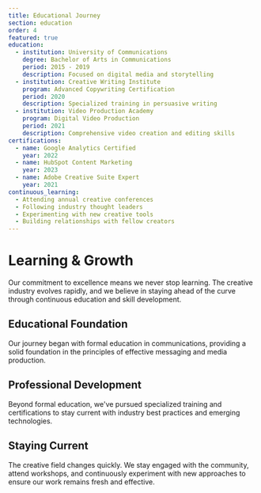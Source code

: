```yaml
---
title: Educational Journey
section: education
order: 4
featured: true
education:
  - institution: University of Communications
    degree: Bachelor of Arts in Communications
    period: 2015 - 2019
    description: Focused on digital media and storytelling
  - institution: Creative Writing Institute
    program: Advanced Copywriting Certification
    period: 2020
    description: Specialized training in persuasive writing
  - institution: Video Production Academy
    program: Digital Video Production
    period: 2021
    description: Comprehensive video creation and editing skills
certifications:
  - name: Google Analytics Certified
    year: 2022
  - name: HubSpot Content Marketing
    year: 2023
  - name: Adobe Creative Suite Expert
    year: 2021
continuous_learning:
  - Attending annual creative conferences
  - Following industry thought leaders
  - Experimenting with new creative tools
  - Building relationships with fellow creators
---
```


# Learning & Growth

Our commitment to excellence means we never stop learning. The creative industry evolves rapidly, and we believe in staying ahead of the curve through continuous education and skill development.

## Educational Foundation

Our journey began with formal education in communications, providing a solid foundation in the principles of effective messaging and media production.

## Professional Development

Beyond formal education, we've pursued specialized training and certifications to stay current with industry best practices and emerging technologies.

## Staying Current

The creative field changes quickly. We stay engaged with the community, attend workshops, and continuously experiment with new approaches to ensure our work remains fresh and effective.